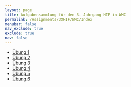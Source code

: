 ```yaml
---
layout: page
title: Aufgabensammlung für den 3. Jahrgang HIF in WMC
permalink: /Assignments/3XHIF/WMC/Index
menubar: false
nav_exclude: true
exclude: true
nav: false
---
```


<!-- - [Übung 2](/Assignments/3XHIF/WMC/Assignment2) -->
<!--- [Übung 3](/Assignments/3XHIF/WMC/Assignment3) --> 

- [Übung 1](/Assignments/3XHIF/WMC/Assignment1)
- [Übung 2](/Assignments/3XHIF/WMC/Task2)
- [Übung 3](/Assignments/3XHIF/WMC/Task3)
- [Übung 4](/Assignments/3XHIF/WMC/Task4)
- [Übung 5](/Assignments/3XHIF/WMC/Task5)
- [Übung 6](/Assignments/3XHIF/WMC/Task6)

